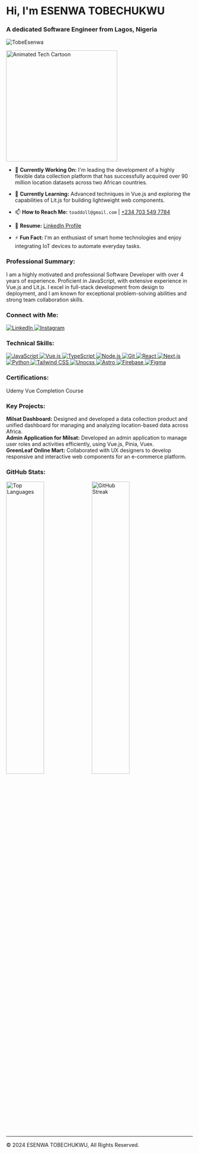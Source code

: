 <h1 align="left">Hi, I'm ESENWA TOBECHUKWU</h1>
<h3 align="left">A dedicated Software Engineer from Lagos, Nigeria</h3>

<p align="left">
  <img src="https://komarev.com/ghpvc/?username=TobeEsenwa&label=Profile%20views&color=0e75b6&style=flat" alt="TobeEsenwa" />
</p>

<p align="left">
  <!-- Replace 'your-animated-tech-cartoon-url.gif' with your actual animated tech cartoon URL -->
  <img src="https://media.giphy.com/media/3oKIPnAiaMCws8nOsE/giphy.gif" width="300" alt="Animated Tech Cartoon"/>
</p>

- 🔭 **Currently Working On:** I'm leading the development of a highly flexible data collection platform that has successfully acquired over 90 million location datasets across two African countries.

- 🌱 **Currently Learning:** Advanced techniques in Vue.js and exploring the capabilities of Lit.js for building lightweight web components.

- 📫 **How to Reach Me:** `toaddoll@gmail.com` | [+234 703 549 7784](tel:+2347035497784)

- 📄 **Resume:** [LinkedIn Profile](https://linkedin.com/in/your-linkedin)

- ⚡ **Fun Fact:** I'm an enthusiast of smart home technologies and enjoy integrating IoT devices to automate everyday tasks.

<h3 align="left">Professional Summary:</h3>
<p align="left">
I am a highly motivated and professional Software Developer with over 4 years of experience. Proficient in JavaScript, with extensive experience in Vue.js and Lit.js. I excel in full-stack development from design to deployment, and I am known for exceptional problem-solving abilities and strong team collaboration skills.
</p>

<h3 align="left">Connect with Me:</h3>
<p align="left">
  <a href="https://www.linkedin.com/in/tobechukwu-esenwa-84280b176/" target="_blank">
    <img src="https://img.icons8.com/color/48/000000/linkedin.png" alt="LinkedIn"/>
  </a>
  <a href="https://www.instagram.com/tobe_floo/" target="_blank">
    <img src="https://img.icons8.com/color/48/000000/instagram-new.png" alt="Instagram"/>
  </a>
</p>

<h3 align="left">Technical Skills:</h3>
<p align="left">
  <a href="https://developer.mozilla.org/en-US/docs/Web/JavaScript" target="_blank">
    <img src="https://img.icons8.com/color/48/000000/javascript.png" alt="JavaScript"/>
  </a>
  <a href="https://vuejs.org/" target="_blank">
    <img src="https://img.icons8.com/color/48/000000/vue-js.png" alt="Vue.js"/>
  </a>
  <a href="https://www.typescriptlang.org/" target="_blank">
    <img src="https://img.icons8.com/color/48/000000/typescript.png" alt="TypeScript"/>
  </a>
  <a href="https://nodejs.org/en/" target="_blank">
    <img src="https://img.icons8.com/color/48/000000/nodejs.png" alt="Node.js"/>
  </a>
  <a href="https://git-scm.com/" target="_blank">
    <img src="https://img.icons8.com/color/48/000000/git.png" alt="Git"/>
  </a>
  <a href="https://reactjs.org/" target="_blank">
    <img src="https://img.icons8.com/color/48/000000/react-native.png" alt="React"/>
  </a>
  <a href="https://nextjs.org/" target="_blank">
    <img src="https://img.icons8.com/color/48/000000/next.png" alt="Next.js"/>
  </a>
  <a href="https://www.python.org/" target="_blank">
    <img src="https://img.icons8.com/color/48/000000/python.png" alt="Python"/>
  </a>
  <a href="https://tailwindcss.com/" target="_blank">
    <img src="https://img.icons8.com/color/48/000000/tailwindcss.png" alt="Tailwind CSS"/>
  </a>
  <a href="https://unocss.com/" target="_blank">
    <img src="https://img.icons8.com/color/48/000000/css.png" alt="Unocss"/>
  </a>
  <a href="https://astro.build/" target="_blank">
    <img src="https://img.icons8.com/color/48/000000/web.png" alt="Astro"/>
  </a>
  <a href="https://firebase.google.com/" target="_blank">
    <img src="https://img.icons8.com/color/48/000000/firebase.png" alt="Firebase"/>
  </a>
  <a href="https://www.figma.com/" target="_blank">
    <img src="https://img.icons8.com/color/48/000000/figma.png" alt="Figma"/>
  </a>
</p>
<h3 align="left">Certifications:</h3>
<p align="left">
  Udemy Vue Completion Course
</p>

<h3 align="left">Key Projects:</h3>
<p align="left">
  <strong>Milsat Dashboard:</strong> Designed and developed a data collection product and unified dashboard for managing and analyzing location-based data across Africa.<br>
  <strong>Admin Application for Milsat:</strong> Developed an admin application to manage user roles and activities efficiently, using Vue.js, Pinia, Vuex.<br>
  <strong>GreenLeaf Online Mart:</strong> Collaborated with UX designers to develop responsive and interactive web components for an e-commerce platform.
</p>

<h3 align="left">GitHub Stats:</h3>
<div align="left">
  <img src="https://github-readme-stats.vercel.app/api/top-langs/?username=TobeEsenwa&layout=compact&langs_count=8" alt="Top Languages" width="45%"/>
  <img src="https://github-readme-streak-stats.herokuapp.com/?user=TobeEsenwa" alt="GitHub Streak" width="45%"/>
</div>

---
<p align="left">© 2024 ESENWA TOBECHUKWU, All Rights Reserved.</p>
